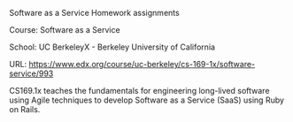 Software as a Service Homework assignments

Course: Software as a Service

School: UC BerkeleyX - Berkeley University of California

URL: https://www.edx.org/course/uc-berkeley/cs-169-1x/software-service/993

CS169.1x teaches the fundamentals for engineering long-lived software using Agile techniques to develop Software as a Service (SaaS) using Ruby on Rails.